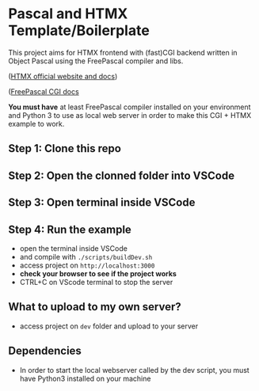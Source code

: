 # Pascal and HTMX Template/Boilerplate

This project aims for HTMX frontend with (fast)CGI backend written in Object Pascal using the FreePascal compiler and libs.

([HTMX official website and docs](https://htmx.org/))

([FreePascal CGI docs](https://wiki.freepascal.org/CGI_Web_Programming)

__You must have__ at least FreePascal compiler installed on your environment and Python 3 to use as local web server in order to make this CGI + HTMX example to work.

## Step 1: Clone this repo

## Step 2: Open the clonned folder into VSCode

## Step 3: Open terminal inside VSCode

## Step 4: Run the example
- open the terminal inside VSCode
- and compile with ```./scripts/buildDev.sh```
- access project on ```http://localhost:3000```
- __check your browser to see if the project works__
- CTRL+C on VScode terminal to stop the server

## What to upload to my own server?
- access project on ```dev``` folder and upload to your server

## Dependencies
- In order to start the local webserver called by the dev script, you must have Python3 installed on your machine
